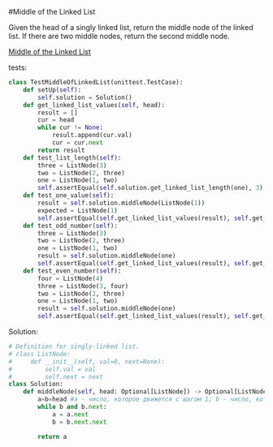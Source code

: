 #Middle of the Linked List

Given the head of a singly linked list, return the middle node of the linked list.
If there are two middle nodes, return the second middle node.

[Middle of the Linked List](https://leetcode.com/problems/middle-of-the-linked-list/)

tests:
```python
class TestMiddleOfLinkedList(unittest.TestCase):
    def setUp(self):
        self.solution = Solution()
    def get_linked_list_values(self, head):
        result = []
        cur = head
        while cur != None:
            result.append(cur.val)
            cur = cur.next
        return result
    def test_list_length(self):
        three = ListNode(3)
        two = ListNode(2, three)
        one = ListNode(1, two)
        self.assertEqual(self.solution.get_linked_list_length(one), 3)
    def test_one_value(self):
        result = self.solution.middleNode(ListNode(1))
        expected = ListNode(1)
        self.assertEqual(self.get_linked_list_values(result), self.get_linked_list_values(expected))
    def test_odd_number(self):
        three = ListNode(3)
        two = ListNode(2, three)
        one = ListNode(1, two)
        result = self.solution.middleNode(one)
        self.assertEqual(self.get_linked_list_values(result), self.get_linked_list_values(two))
    def test_even_number(self):
        four = ListNode(4)
        three = ListNode(3, four)
        two = ListNode(2, three)
        one = ListNode(1, two)
        result = self.solution.middleNode(one)
        self.assertEqual(self.get_linked_list_values(result), self.get_linked_list_values(three))
```

Solution:
```python
# Definition for singly-linked list.
# class ListNode:
#     def __init__(self, val=0, next=None):
#         self.val = val
#         self.next = next
class Solution:
    def middleNode(self, head: Optional[ListNode]) -> Optional[ListNode]:
        a=b=head #a - число, которое движется с шагом 1; b - число, которое движется с шагом 2
        while b and b.next:
            a = a.next
            b = b.next.next

        return a

```

